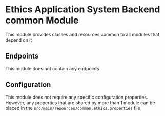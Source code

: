 # Ethics Application System Backend common Module
This module provides classes and resources common to all modules that depend on it

## Endpoints
This module does not contain any endpoints

## Configuration
This module does not require any specific configuration properties. However, any properties that are shared by more than 1
module can be placed in the `src/main/resources/common.ethics.properties` file
